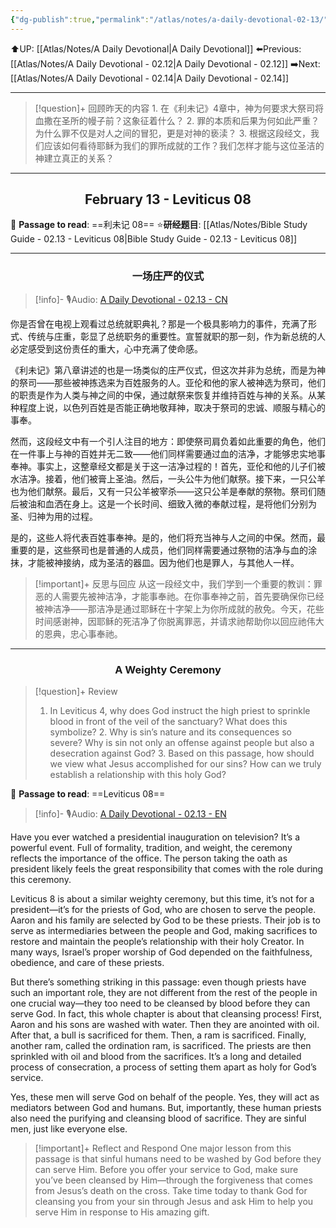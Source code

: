 ```yaml
---
{"dg-publish":true,"permalink":"/atlas/notes/a-daily-devotional-02-13/"}
---
```


 ⬆️UP: [[Atlas/Notes/A Daily Devotional\|A Daily Devotional]]
⬅️Previous: [[Atlas/Notes/A Daily Devotional - 02.12\|A Daily Devotional - 02.12]]
➡️Next: [[Atlas/Notes/A Daily Devotional - 02.14\|A Daily Devotional - 02.14]]

---

> [!question]+ 回顾昨天的内容
> 1.⁠ ⁠在《利未记》4章中，神为何要求大祭司将血撒在圣所的幔子前？这象征着什么？
> 2.⁠ ⁠罪的本质和后果为何如此严重？为什么罪不仅是对人之间的冒犯，更是对神的亵渎？
> 3.⁠ ⁠根据这段经文，我们应该如何看待耶稣为我们的罪所成就的工作？我们怎样才能与这位圣洁的神建立真正的关系？

---
## <center>February 13 - Leviticus 08</center>

📖 **Passage to read**: ==利未记 08==
⭐**研经题目**: [[Atlas/Notes/Bible Study Guide - 02.13 - Leviticus 08\|Bible Study Guide - 02.13 - Leviticus 08]]

---
### <center>一场庄严的仪式</center>

> [!info]- 🎙️Audio: [A Daily Devotional - 02.13 - CN]()

你是否曾在电视上观看过总统就职典礼？那是一个极具影响力的事件，充满了形式、传统与庄重，彰显了总统职务的重要性。宣誓就职的那一刻，作为新总统的人必定感受到这份责任的重大，心中充满了使命感。

《利未记》第八章讲述的也是一场类似的庄严仪式，但这次并非为总统，而是为神的祭司——那些被神拣选来为百姓服务的人。亚伦和他的家人被神选为祭司，他们的职责是作为人类与神之间的中保，通过献祭来恢复并维持百姓与神的关系。从某种程度上说，以色列百姓是否能正确地敬拜神，取决于祭司的忠诚、顺服与精心的事奉。

然而，这段经文中有一个引人注目的地方：即使祭司肩负着如此重要的角色，他们在一件事上与神的百姓并无二致——他们同样需要通过血的洁净，才能够忠实地事奉神。事实上，这整章经文都是关于这一洁净过程的！首先，亚伦和他的儿子们被水洁净。接着，他们被膏上圣油。然后，一头公牛为他们献祭。接下来，一只公羊也为他们献祭。最后，又有一只公羊被宰杀——这只公羊是奉献的祭物。祭司们随后被油和血洒在身上。这是一个长时间、细致入微的奉献过程，是将他们分别为圣、归神为用的过程。

是的，这些人将代表百姓事奉神。是的，他们将充当神与人之间的中保。然而，最重要的是，这些祭司也是普通的人成员，他们同样需要通过祭物的洁净与血的涂抹，才能被神接纳，成为圣洁的器皿。因为他们也是罪人，与其他人一样。

> [!important]+ 反思与回应
从这一段经文中，我们学到一个重要的教训：罪恶的人需要先被神洁净，才能事奉祂。在你事奉神之前，首先要确保你已经被神洁净——那洁净是通过耶稣在十字架上为你所成就的赦免。今天，花些时间感谢神，因耶稣的死洁净了你脱离罪恶，并请求祂帮助你以回应祂伟大的恩典，忠心事奉祂。

---
### <center>A Weighty Ceremony</center>

> [!question]+ Review
> 1.  In Leviticus 4, why does God instruct the high priest to sprinkle blood in front of the veil of the sanctuary? What does this symbolize?
> 2.⁠ ⁠Why is sin’s nature and its consequences so severe? Why is sin not only an offense against people but also a desecration against God?
> 3.⁠ ⁠Based on this passage, how should we view what Jesus accomplished for our sins? How can we truly establish a relationship with this holy God?

📖 **Passage to read**: ==Leviticus 08==

> [!info]- 🎙️Audio: [A Daily Devotional - 02.13 - EN]()  

Have you ever watched a presidential inauguration on television? It’s a powerful event. Full of formality, tradition, and weight, the ceremony reflects the importance of the office. The person taking the oath as president likely feels the great responsibility that comes with the role during this ceremony.

Leviticus 8 is about a similar weighty ceremony, but this time, it’s not for a president—it’s for the priests of God, who are chosen to serve the people. Aaron and his family are selected by God to be these priests. Their job is to serve as intermediaries between the people and God, making sacrifices to restore and maintain the people’s relationship with their holy Creator. In many ways, Israel’s proper worship of God depended on the faithfulness, obedience, and care of these priests.

But there’s something striking in this passage: even though priests have such an important role, they are not different from the rest of the people in one crucial way—they too need to be cleansed by blood before they can serve God. In fact, this whole chapter is about that cleansing process! First, Aaron and his sons are washed with water. Then they are anointed with oil. After that, a bull is sacrificed for them. Then, a ram is sacrificed. Finally, another ram, called the ordination ram, is sacrificed. The priests are then sprinkled with oil and blood from the sacrifices. It’s a long and detailed process of consecration, a process of setting them apart as holy for God’s service. 

Yes, these men will serve God on behalf of the people. Yes, they will act as mediators between God and humans. But, importantly, these human priests also need the purifying and cleansing blood of sacrifice. They are sinful men, just like everyone else.

> [!important]+ Reflect and Respond
One major lesson from this passage is that sinful humans need to be washed by God before they can serve Him. Before you offer your service to God, make sure you’ve been cleansed by Him—through the forgiveness that comes from Jesus’s death on the cross. Take time today to thank God for cleansing you from your sin through Jesus and ask Him to help you serve Him in response to His amazing gift.

























